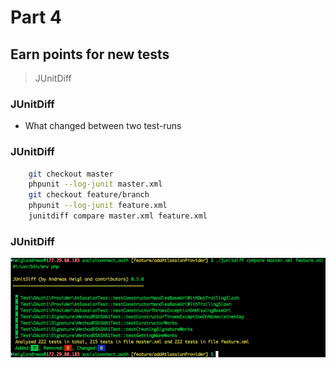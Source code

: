 # Part 4
## Earn points for new tests

> JUnitDiff



### JUnitDiff

* What changed between two test-runs



### JUnitDiff

```bash
    git checkout master
    phpunit --log-junit master.xml
    git checkout feature/branch
    phpunit --log-junit feature.xml
    junitdiff compare master.xml feature.xml
```



### JUnitDiff

![JUnitDiff](../resources/img/junitdiff.png)


<!--
### JUnitDiff

```yaml
cache:
  directories:
  - junitlogs

install:
- mkdir -p junitlogs
- curl -LO https://github.com/heiglandreas/JUnitDiff/releases/download/0.5.0/junitdiff.phar

script:
  - phpunit --log-junit junitlogs/`git rev-parse HEAD`.log",
  - if [[ $TRAVIS_PULL_REQUEST != 'false' && -f junitlogs/`git merge-base HEAD master`.log ]]; then php junitdiff.phar compare junitlogs/`git merge-base HEAD master`.log junitlogs/`git rev-parse HEAD`.log; fi
```
-->

